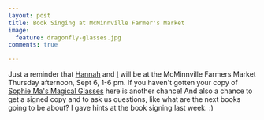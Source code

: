 ```yaml
---
layout: post
title: Book Singing at McMinnville Farmer's Market
image:
  feature: dragonfly-glasses.jpg
comments: true 

---
```


Just a reminder that [Hannah](/hannah-patty/illustrator/) and [I](/inga-gelford/author/) will be at the McMinnville Farmers Market Thursday afternoon, Sept 6, 1-6 pm. If you haven't gotten your copy of [Sophie Ma's Magical Glasses](/book/sophie-mas-magical-glasses/) here is another chance! And also a chance to get a signed copy and to ask us questions, like what are the next books going to be about? I gave hints at the book signing last week. :)